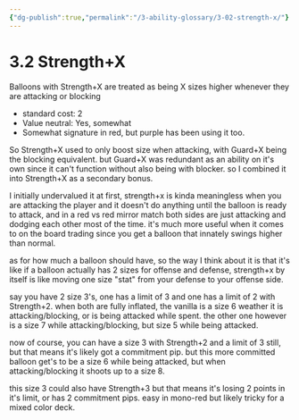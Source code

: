 ```yaml
---
{"dg-publish":true,"permalink":"/3-ability-glossary/3-02-strength-x/"}
---
```


# 3.2 Strength+X

Balloons with Strength+X are treated as being X sizes higher whenever they are attacking or blocking

- standard cost: 2
- Value neutral: Yes, somewhat
- Somewhat signature in red, but purple has been using it too.

So Strength+X used to only boost size when attacking, with Guard+X being the blocking equivalent. but Guard+X was redundant as an ability on it's own since it can't function without also being with blocker. so I combined it into Strength+X as a secondary bonus.

I initially undervalued it at first, strength+x is kinda meaningless when you are attacking the player and it doesn't do anything until the balloon is ready to attack, and in a red vs red mirror match both sides are just attacking and dodging each other most of the time. it's much more useful when it comes to on the board trading since you get a balloon that innately swings higher than normal.

as for how much a balloon should have, so the way I think about it is that it's like if a balloon actually has 2 sizes for offense and defense, strength+x by itself is like moving one size "stat" from your defense to your offense side.

say you have 2 size 3's, one has a limit of 3 and one has a limit of 2 with Strength+2. when both are fully inflated, the vanilla is a size 6 weather it is attacking/blocking, or is being attacked while spent. the other one however is a size 7 while attacking/blocking, but size 5 while being attacked.

now of course, you can have a size 3 with Strength+2 and a limit of 3 still, but that means it's likely got a commitment pip. but this more committed balloon get's to be a size 6 while being attacked, but when attacking/blocking it shoots up to a size 8.

this size 3 could also have Strength+3 but that means it's losing 2 points in it's limit, or has 2 commitment pips. easy in mono-red but likely tricky for a mixed color deck.
